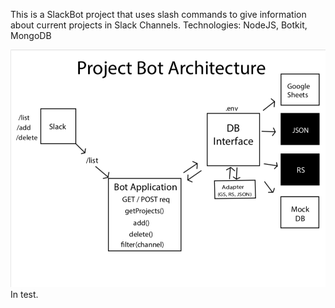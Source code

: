 This is a SlackBot project that uses slash commands to give information about current projects in Slack Channels.
Technologies: NodeJS, Botkit, MongoDB

![Project Bot Architecture](Images/PBOT-arch.png)
In test.
